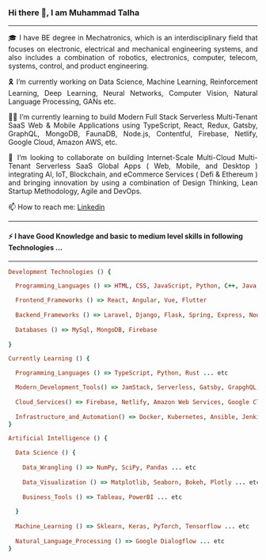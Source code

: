 ### Hi there 👋, I am Muhammad Talha

<hr/>

<p style="text-align: justify"> 🎓 I have BE degree in Mechatronics, which is an interdisciplinary field that focuses on  electronic, electrical and mechanical engineering systems, and also includes a combination of robotics, electronics, computer, telecom, systems, control, and product engineering.<p/>

<p style="text-align: justify"> 🎗️ I’m currently working on Data Science, Machine Learning, Reinforcement Learning, Deep Learning, Neural Networks, Computer Vision, Natural Language Processing, GANs etc. <p/>

<p style="text-align: justify"> 👨‍💻 I’m currently learning to build Modern Full Stack Serverless Multi-Tenant SaaS Web & Mobile Applications using TypeScript, React, Redux, Gatsby, GraphQL, MongoDB, FaunaDB, Node.js, Contentful, Firebase, Netlify, Google Cloud, Amazon AWS, etc. <p/>

<p style="text-align: justify"> 🤝 I’m looking to collaborate on building Internet-Scale Multi-Cloud Multi-Tenant Serverless SaaS Global Apps ( Web, Mobile, and Desktop ) integrating AI, IoT, Blockchain, and eCommerce Services ( Defi & Ethereum ) and bringing innovation by using a combination of Design Thinking, Lean Startup Methodology, Agile and DevOps. <p/>

<p> 📫 How to reach me: <a href="https://www.linkedin.com/in/muhammad-talha-8418a81bb/">Linkedin<a/> <p/>

<hr/>

#### ⚡ I have Good Knowledge and basic to medium level skills in following Technologies ...

<hr/>

```ruby
Development Technologies () {

  Programming_Languages () => HTML, CSS, JavaScript, Python, C++, Java, C#, PHP, Dart

  Frontend_Frameworks () => React, Angular, Vue, Flutter
  
  Backend_Frameworks () => Laravel, Django, Flask, Spring, Express, Node
  
  Databases () => MySql, MongoDB, Firebase
  
}
```
```ruby
Currently Learning () {

  Programming_Languages () => TypeScript, Python, Rust ... etc

  Modern_Development_Tools() => JamStack, Serverless, Gatsby, GrapghQL, Apollo, Contentful, Storybook ... etc
  
  Cloud_Services() => Firebase, Netlify, Amazon Web Services, Google Cloud Platform ... etc
  
  Infrastructure_and_Automation() => Docker, Kubernetes, Ansible, Jenkins, Terraform ... etc
}
```
```ruby
Artificial Intelligence () {

  Data Science () {
  
    Data_Wrangling () => NumPy, SciPy, Pandas ... etc
    
    Data_Visualization () => Matplotlib, Seaborn, Bokeh, Plotly ... etc
    
    Business_Tools () => Tableau, PowerBI ... etc
    
  }
  
  Machine_Learning () => Sklearn, Keras, PyTorch, Tensorflow ... etc
  
  Natural_Language_Processing () => Google Dialogflow ... etc
}
```
